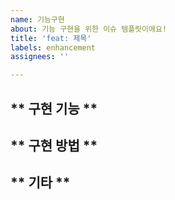 ```yaml
---
name: 기능구현
about: 기능 구현을 위한 이슈 템플릿이에요!
title: 'feat: 제목'
labels: enhancement
assignees: ''

---
```


** 구현 기능 **
---

** 구현 방법 **
---

** 기타 **
---
